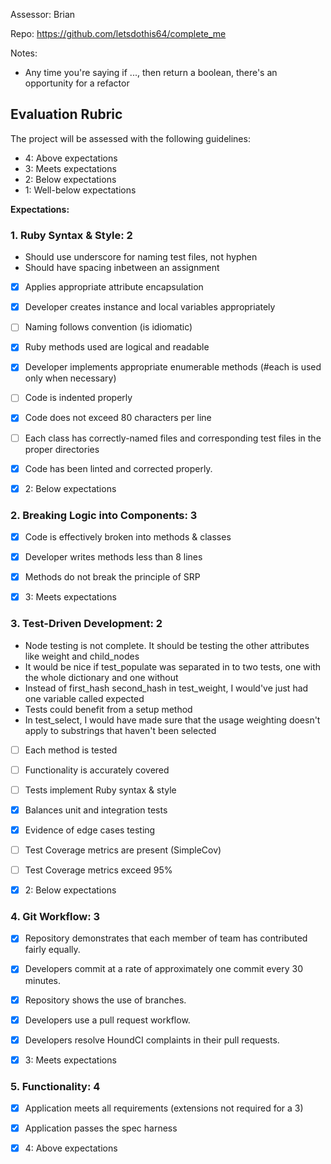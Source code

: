 Assessor: Brian

Repo: https://github.com/letsdothis64/complete_me

Notes:

* Any time you're saying if ..., then return a boolean, there's an opportunity for a refactor

## Evaluation Rubric

The project will be assessed with the following guidelines:

* 4: Above expectations
* 3: Meets expectations
* 2: Below expectations
* 1: Well-below expectations

**Expectations:**

### 1. Ruby Syntax & Style: 2

* Should use underscore for naming test files, not hyphen
* Should have spacing inbetween an assignment

- [x] Applies appropriate attribute encapsulation  
- [x] Developer creates instance and local variables appropriately
- [ ] Naming follows convention (is idiomatic)
- [x] Ruby methods used are logical and readable  
- [x] Developer implements appropriate enumerable methods (#each is used only when necessary)
- [ ] Code is indented properly
- [x] Code does not exceed 80 characters per line
- [ ] Each class has correctly-named files and corresponding test files in the proper directories
- [x] Code has been linted and corrected properly.

- [x] 2: Below expectations

### 2. Breaking Logic into Components: 3

- [x] Code is effectively broken into methods & classes
- [x] Developer writes methods less than 8 lines
- [x] Methods do not break the principle of SRP

- [x] 3: Meets expectations

### 3. Test-Driven Development: 2

* Node testing is not complete. It should be testing the other attributes like weight and child_nodes
* It would be nice if test_populate was separated in to two tests, one with the whole dictionary and one without
* Instead of first_hash second_hash in test_weight, I would've just had one variable called expected
* Tests could benefit from a setup method
* In test_select, I would have made sure that the usage weighting doesn't apply to substrings that haven't been selected

- [ ] Each method is tested  
- [ ] Functionality is accurately covered
- [ ] Tests implement Ruby syntax & style   
- [x] Balances unit and integration tests
- [x] Evidence of edge cases testing
- [ ] Test Coverage metrics are present (SimpleCov)
- [ ] Test Coverage metrics exceed 95%

- [x] 2: Below expectations


### 4. Git Workflow: 3

- [x] Repository demonstrates that each member of team has contributed fairly equally.
- [x] Developers commit at a rate of approximately one commit every 30 minutes.
- [x] Repository shows the use of branches.
- [x] Developers use a pull request workflow.
- [x] Developers resolve HoundCI complaints in their pull requests.

- [x] 3: Meets expectations

### 5. Functionality: 4

- [x] Application meets all requirements (extensions not required for a 3)
- [x] Application passes the spec harness

- [x] 4: Above expectations
